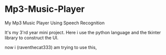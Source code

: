 # Mp3-Music-Player
My Mp3 Music Player Using Speech Recognition

It's my 3'rd year mini project. Here i use the python language and the tkinter library to construct the UI.



now i (raventhecat333) am trying to use this, 
